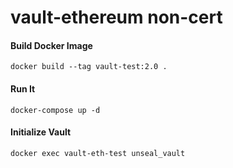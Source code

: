 # vault-ethereum non-cert

#### Build Docker Image
```
docker build --tag vault-test:2.0 .
```

#### Run It
```
docker-compose up -d
```

#### Initialize Vault
```
docker exec vault-eth-test unseal_vault
```
